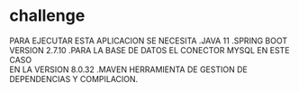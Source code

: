 # challenge
PARA EJECUTAR ESTA APLICACION
SE NECESITA 
.JAVA 11
.SPRING BOOT VERSION 2.7.10
.PARA LA BASE DE DATOS
  EL CONECTOR MYSQL EN ESTE CASO  
  EN LA VERSION 8.0.32
.MAVEN 
    HERRAMIENTA DE GESTION DE DEPENDENCIAS Y COMPILACION.
  
